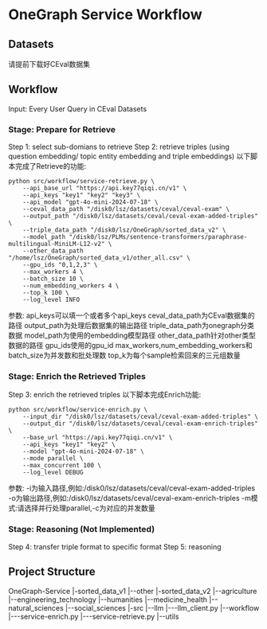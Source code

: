 # OneGraph Service Workflow

## Datasets
请提前下载好CEval数据集

## Workflow
Input: 
Every User Query in CEval Datasets

### Stage: Prepare for Retrieve
Step 1: select sub-domians to retrieve
Step 2: retrieve triples (using question embedding/ topic entity embedding and triple embeddings)
以下脚本完成了Retrieve的功能:

    python src/workflow/service-retrieve.py \
        --api_base_url "https://api.key77qiqi.cn/v1" \
        --api_keys "key1" "key2" "key3" \
        --api_model "gpt-4o-mini-2024-07-18" \
        --ceval_data_path "/disk0/lsz/datasets/ceval/ceval-exam" \
        --output_path "/disk0/lsz/datasets/ceval/ceval-exam-added-triples" \
        --triple_data_path "/disk0/lsz/OneGraph/sorted_data_v2" \
        --model_path "/disk0/lsz/PLMs/sentence-transformers/paraphrase-multilingual-MiniLM-L12-v2" \
        --other_data_path "/home/lsz/OneGraph/sorted_data_v1/other_all.csv" \
        --gpu_ids "0,1,2,3" \
        --max_workers 4 \
        --batch_size 10 \
        --num_embedding_workers 4 \
        --top_k 100 \
        --log_level INFO

参数:
api_keys可以填一个或者多个api_keys
ceval_data_path为CEval数据集的路径
output_path为处理后数据集的输出路径
triple_data_path为onegraph分类数据
model_path为使用的embedding模型路径
other_data_path针对other类型数据的路径
gpu_ids使用的gpu_id
max_workers,num_embedding_workers和batch_size为并发数和批处理数
top_k为每个sample检索回来的三元组数量

### Stage: Enrich the Retrieved Triples
Step 3: enrich the retrieved triples
以下脚本完成Enrich功能:

    python src/workflow/service-enrich.py \
        --input_dir "/disk0/lsz/datasets/ceval/ceval-exam-added-triples" \
        --output_dir "/disk0/lsz/datasets/ceval/ceval-exam-enrich-triples" \
        --base_url "https://api.key77qiqi.cn/v1" \
        --api_keys "key1" "key2" \
        --model "gpt-4o-mini-2024-07-18" \
        --mode parallel \
        --max_concurrent 100 \
        --log_level DEBUG

参数:
-i为输入路径,例如:/disk0/lsz/datasets/ceval/ceval-exam-added-triples
-o为输出路径,例如:/disk0/lsz/datasets/ceval/ceval-exam-enrich-triples
-m模式:请选择并行处理parallel,-c为对应的并发数量

### Stage: Reasoning (Not Implemented)
Step 4: transfer triple format to specific format
Step 5: reasoning

## Project Structure
OneGraph-Service
|-sorted_data_v1
|--other
|-sorted_data_v2
|--agriculture
|--engineering_technology
|--humanities
|--medicine_health
|--natural_sciences
|--social_sciences
|-src
|--llm
|---llm_client.py
|--workflow
|---service-enrich.py
|---service-retrieve.py
|--utils